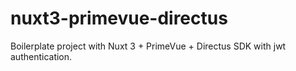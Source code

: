 # nuxt3-primevue-directus
Boilerplate project with Nuxt 3 + PrimeVue + Directus SDK with jwt authentication.
